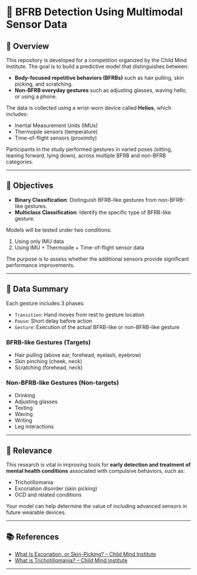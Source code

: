 # 🧠 BFRB Detection Using Multimodal Sensor Data

## 📌 Overview

This repository is developed for a competition organized by the Child Mind Institute. The goal is to build a predictive model that distinguishes between:

- **Body-focused repetitive behaviors (BFRBs)** such as hair pulling, skin picking, and scratching.
- **Non-BFRB everyday gestures** such as adjusting glasses, waving hello, or using a phone.

The data is collected using a wrist-worn device called **Helios**, which includes:

- Inertial Measurement Units (IMUs)
- Thermopile sensors (temperature)
- Time-of-flight sensors (proximity)

Participants in the study performed gestures in varied poses (sitting, leaning forward, lying down), across multiple BFRB and non-BFRB categories.

---

## 🎯 Objectives

- **Binary Classification**: Distinguish BFRB-like gestures from non-BFRB-like gestures.
- **Multiclass Classification**: Identify the specific type of BFRB-like gesture.

Models will be tested under two conditions:
1. Using only IMU data
2. Using IMU + Thermopile + Time-of-flight sensor data

The purpose is to assess whether the additional sensors provide significant performance improvements.

---

## 🧪 Data Summary

Each gesture includes 3 phases:

- `Transition`: Hand moves from rest to gesture location
- `Pause`: Short delay before action
- `Gesture`: Execution of the actual BFRB-like or non-BFRB-like gesture

### BFRB-like Gestures (Targets)
- Hair pulling (above ear, forehead, eyelash, eyebrow)
- Skin pinching (cheek, neck)
- Scratching (forehead, neck)

### Non-BFRB-like Gestures (Non-targets)
- Drinking
- Adjusting glasses
- Texting
- Waving
- Writing
- Leg interactions

---

## 🧠 Relevance

This research is vital in improving tools for **early detection and treatment of mental health conditions** associated with compulsive behaviors, such as:

- Trichotillomania
- Excoriation disorder (skin picking)
- OCD and related conditions

Your model can help determine the value of including advanced sensors in future wearable devices.

---

## 📚 References

- [What Is Excoriation, or Skin-Picking? – Child Mind Institute](https://childmind.org/article/excoriation-or-skin-picking/)
- [What is Trichotillomania? – Child Mind Institute](https://childmind.org/article/what-is-trichotillomania/)

---
